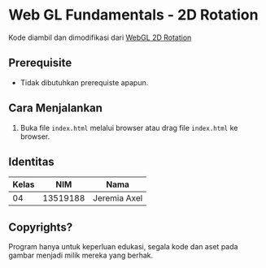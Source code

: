 # Web GL Fundamentals - 2D Rotation
Kode diambil dan dimodifikasi dari [WebGL 2D Rotation](https://webglfundamentals.org/webgl/lessons/webgl-2d-rotation.html)
## Prerequisite
- Tidak dibutuhkan prerequiste apapun.
## Cara Menjalankan
1. Buka file `index.html` melalui browser atau drag file `index.html` ke browser.
## Identitas
| Kelas      | NIM      | Nama      |
| ----------- | ----------- | ----------- |
| 04      | 13519188       | Jeremia Axel       |
## Copyrights?
Program hanya untuk keperluan edukasi, segala kode dan aset pada gambar menjadi milik mereka yang berhak.